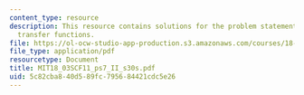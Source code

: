 ```yaml
---
content_type: resource
description: This resource contains solutions for the problem statements related to
  transfer functions.
file: https://ol-ocw-studio-app-production.s3.amazonaws.com/courses/18-03sc-differential-equations-fall-2011/5c82cba840d589fc795684421cdc5e26_MIT18_03SCF11_ps7_II_s30s.pdf
file_type: application/pdf
resourcetype: Document
title: MIT18_03SCF11_ps7_II_s30s.pdf
uid: 5c82cba8-40d5-89fc-7956-84421cdc5e26
---
```

